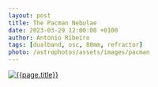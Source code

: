 ```yaml
---
layout: post
title: The Pacman Nebulae
date: 2023-03-29 12:00:00 +0100
author: Antonio Ribeiro
tags: [dualband, osc, 80mm, refractor]
photo: /astrophotos/assets/images/pacman
---
```


[![{{page.title}}]({{page.photo}}.jpg)]({{page.photo}}.jpg)